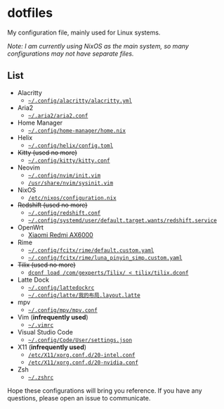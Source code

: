 # dotfiles

My configuration file, mainly used for Linux systems.

_Note: I am currently using NixOS as the main system, so many configurations may not have separate files._

## List

- Alacritty
  - [`~/.config/alacritty/alacritty.yml`](https://github.com/Hentioe/dotfiles/blob/master/alacritty/alacritty.yml)
- Aria2
  - [`~/.aria2/aria2.conf`](https://github.com/Hentioe/dotfiles/blob/master/aria2/aria2.conf)
- Home Manager
  - [`~/.config/home-manager/home.nix`](https://github.com/Hentioe/dotfiles/blob/master/home-manager/home.nix)
- Helix
  - [`~/.config/helix/config.toml`](https://github.com/Hentioe/dotfiles/blob/master/helix/config.toml)
- ~~Kitty (used no more)~~
  - [`~/.config/kitty/kitty.conf`](https://github.com/Hentioe/dotfiles/blob/master/kitty/kitty.conf)
- Neovim
  - [`~/.config/nvim/init.vim`](https://github.com/Hentioe/dotfiles/blob/master/nvim/init.vim)
  - [`/usr/share/nvim/sysinit.vim`](https://github.com/Hentioe/dotfiles/blob/master/nvim/sysinit.vim)
- NixOS
  - [`/etc/nixos/configuration.nix`](https://github.com/Hentioe/dotfiles/blob/master/nixos/configuration.nix)
- ~~Redshift (used no more)~~
  - [`~/.config/redshift.conf`](https://github.com/Hentioe/dotfiles/blob/master/redshift/redshift.conf)
  - [`~/.config/systemd/user/default.target.wants/redshift.service`](https://github.com/Hentioe/dotfiles/blob/master/redshift/redshift.service)
- OpenWrt
  - [Xiaomi Redmi AX6000](https://github.com/Hentioe/dotfiles/blob/master/openwrt/ax6000/)
- Rime
  - [`~/.config/fcitx/rime/default.custom.yaml`](https://github.com/Hentioe/dotfiles/blob/master/rime/default.custom.yaml)
  - [`~/.config/fcitx/rime/luna_pinyin_simp.custom.yaml`](https://github.com/Hentioe/dotfiles/blob/master/rime/luna_pinyin_simp.custom.yaml)
- ~~Tilix (used no more)~~
  - [`dconf load /com/gexperts/Tilix/ < tilix/tilix.dconf`](https://github.com/Hentioe/dotfiles/blob/master/tilix/tilix.dconf)
- Latte Dock
  - [`~/.config/lattedockrc`](https://github.com/Hentioe/dotfiles/blob/master/latte-dock/lattedockrc)
  - [`~/.config/latte/我的布局.layout.latte`](https://github.com/Hentioe/dotfiles/blob/master/latte-dock/我的布局.layout.latte)
- mpv
  - [`~/.config/mpv/mpv.conf`](https://github.com/Hentioe/dotfiles/blob/master/mpv/mpv.conf)
- Vim (**infrequently used**)
  - [`~/.vimrc`](https://github.com/Hentioe/dotfiles/blob/master/vim/.vimrc)
- Visual Studio Code
  - [`~/.config/Code/User/settings.json`](https://github.com/Hentioe/dotfiles/blob/master/vscode/settings.json)
- X11 (**infrequently used**)
  - [`/etc/X11/xorg.conf.d/20-intel.conf`](https://github.com/Hentioe/dotfiles/blob/master/X11/20-intel.conf)
  - [`/etc/X11/xorg.conf.d/20-nvidia.conf`](https://github.com/Hentioe/dotfiles/blob/master/X11/20-nvidia.conf)
- Zsh
  - [`~/.zshrc`](https://github.com/Hentioe/dotfiles/blob/master/zsh/.zshrc)

Hope these configurations will bring you reference. If you have any questions, please open an issue to communicate.
